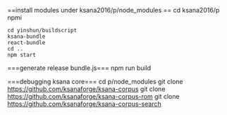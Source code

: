 ==install modules under ksana2016/p/node_modules ==
    cd ksana2016/p
    npmi

    cd yinshun/buildscript
    ksana-bundle
    react-bundle
    cd ..
    npm start


===generate release bundle.js===
    npm run build


===debugging ksana core===
cd p/node_modules
git clone https://github.com/ksanaforge/ksana-corpus
git clone https://github.com/ksanaforge/ksana-corpus-rom
git clone https://github.com/ksanaforge/ksana-corpus-search

